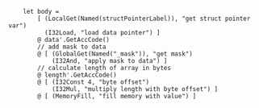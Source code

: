         let body =
            [ (LocalGet(Named(structPointerLabel)), "get struct pointer var")
              (I32Load, "load data pointer") ]
            @ data'.GetAccCode()
            // add mask to data 
            @ [ (GlobalGet(Named("_mask")), "get mask")
                (I32And, "apply mask to data") ]
            // calculate length of array in bytes
            @ length'.GetAccCode()
            @ [ (I32Const 4, "byte offset")
                (I32Mul, "multiply length with byte offset") ]
            @ [ (MemoryFill, "fill memory with value") ]